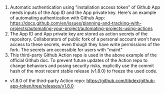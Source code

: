 1. Automatic authentication using "installation access token" of Github App needs
inputs of the App ID and the App private key. Here's an example of automating authentication
with Github App:
https://docs.github.com/en/issues/planning-and-tracking-with-projects/automating-your-project/automating-projects-using-actions
2. The App ID and App private key are stored as action secrets of the repository.
Collaborators of public fork of a personal account won't have access to these secrets, even
though they have write permissions of the fork. The secrets are accessible for users with
"maint"
3. This third-party Github Action repo is used in the above example of the official Github
doc. To prevent future updates of the Action repo to change behaviors and posing security
risks, explicitly use the commit hash of the most recent stable release (v1.8.0) to freeze
the used code.
* v1.8.0 of the third-party Action repo:
  https://github.com/tibdex/github-app-token/tree/releases/v1.8.0